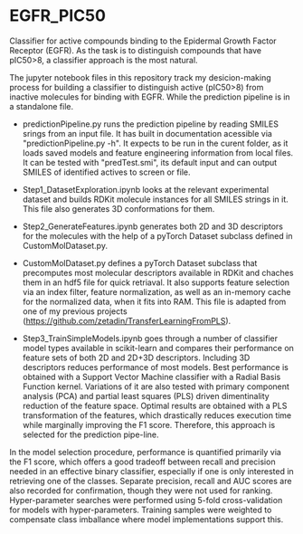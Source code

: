 # EGFR_PIC50
Classifier for active compounds binding to the Epidermal Growth Factor Receptor (EGFR).
As the task is to distinguish compounds that have pIC50>8, a classifier approach
is the most natural.

The jupyter notebook files in this repository track my desicion-making process
for building a classifier to distinguish active (pIC50>8) from inactive molecules
for binding with EGFR. While the prediction pipeline is in a standalone file.

- predictionPipeline.py runs the prediction pipeline by reading SMILES srings from
an input file. It has built in documentation acessible via "predictionPipeline.py -h".
It expects to be run in the curent folder, as it loads saved models and feature
engineering information from local files. It can be tested with "predTest.smi",
its default input and can output SMILES of identified actives to screen or file.

- Step1_DatasetExploration.ipynb looks at the relevant experimental dataset and
builds RDKit molecule instances for all SMILES strings in it. This file also
generates 3D conformations for them.

- Step2_GenerateFeatures.ipynb generates both 2D and 3D descriptors for the molecules
with the help of a pyTorch Dataset subclass defined in CustomMolDataset.py.

- CustomMolDataset.py defines a pyTorch Dataset subclass that precomputes most molecular
descriptors available in RDKit and chaches them in an hdf5 file for quick retriaval.
It also supports feature selection via an index filter, feature normalization,
as well as an in-memory cache for the normalized data, when it fits into RAM.
This file is adapted from one of my previous projects (https://github.com/zetadin/TransferLearningFromPLS).

- Step3_TrainSimpleModels.ipynb goes through a number of classifier model types available in
scikit-learn and compares their performance on feature sets of both 2D and 2D+3D descriptors.
Including 3D descriptors reduces performance of most models. Best performance is obtained with
a Support Vector Machine classifier with a Radial Basis Function kernel.
Variations of it are also tested with primary component analysis (PCA) and
partial least squares (PLS) driven dimentinality reduction of the feature space.
Optimal results are obtained with a PLS transformation of the features,
which drastically reduces execution time while marginally improving the F1 score.
Therefore, this approach is selected for the prediction pipe-line.

In the model selection procedure, performance is quantified primarily via the F1 score,
which offers a good tradeoff between recall and precision needed in an effective binary classifier,
especially if one is only interested in retrieving one of the classes.
Separate precision, recall and AUC scores are also recorded for confirmation,
though they were not used for ranking.
Hyper-parameter searches were performed using 5-fold cross-validation for models with
hyper-parameters. Training samples were weighted to compensate class imballance where model
implementations support this.

